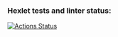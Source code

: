 ### Hexlet tests and linter status:
[![Actions Status](https://github.com/Nadezhda-97/frontend-project-46/workflows/hexlet-check/badge.svg)](https://github.com/Nadezhda-97/frontend-project-46/actions)